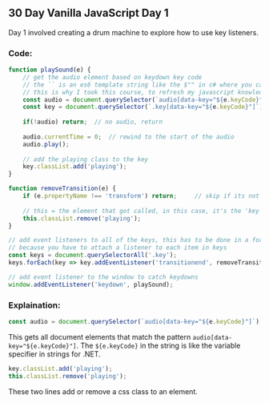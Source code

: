 ## 30 Day Vanilla JavaScript Day 1
<p>Day 1 involved creating a drum machine to explore how to use key listeners.</p>

### Code:

```javascript
function playSound(e) {
	// get the audio element based on keydown key code
	// the `` is an es6 template string like the $"" in c# where you can insert ${} variables!
	// this is why I took this course, to refresh my javascript knowledge!
	const audio = document.querySelector(`audio[data-key="${e.keyCode}"]`);
	const key = document.querySelector(`.key[data-key="${e.keyCode}"]`);
	
	if(!audio) return;	// no audio, return
	
	audio.currentTime = 0;	// rewind to the start of the audio
	audio.play();
	
	// add the playing class to the key
	key.classList.add('playing');
}

function removeTransition(e) {
	if (e.propertyName !== 'transform') return; 	// skip if its not a transform
	
	// this = the element that got called, in this case, it's the 'key' you pressed
	this.classList.remove('playing');
}

// add event listeners to all of the keys, this has to be done in a foreach loop
// because you have to attach a listener to each item in keys
const keys = document.querySelectorAll('.key');
keys.forEach(key => key.addEventListener('transitionend', removeTransition));

// add event listener to the window to catch keydowns
window.addEventListener('keydown', playSound);
```

### Explaination:

```javascript
const audio = document.querySelector(`audio[data-key="${e.keyCode}"]`);
```
This gets all document elements that match the pattern `audio[data-key="${e.keyCode}"]`.
The `${e.keyCode}` in the string is like the variable specifier in strings for .NET.

```javascript
key.classList.add('playing');
this.classList.remove('playing');
```
These two lines add or remove a css class to an element.
